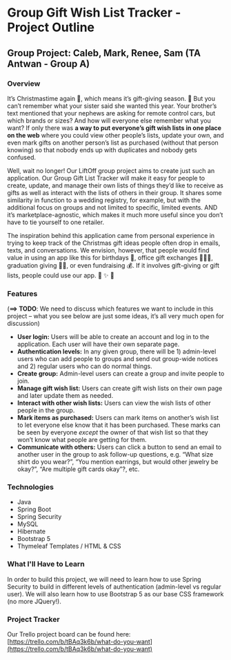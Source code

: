 # Group Gift Wish List Tracker - Project Outline

## Group Project: Caleb, Mark, Renee, Sam (TA Antwan - Group A)

### Overview  
It’s Christmastime again :christmas_tree:, which means it’s gift-giving season. :gift: But you can’t remember what your sister said she wanted this year. Your brother’s text mentioned that your nephews are asking for remote control cars, but which brands or sizes? And how will everyone else remember what you want? If only there was **a way to put everyone’s gift wish lists in one place on the web** where you could view other people’s lists, update your own, and even mark gifts on another person’s list as purchased (without that person knowing) so that nobody ends up with duplicates and nobody gets confused.

Well, wait no longer! Our LiftOff group project aims to create just such an application. Our Group Gift List Tracker will make it easy for people to create, update, and manage their own lists of things they’d like to receive as gifts as well as interact with the lists of others in their group. It shares some similarity in function to a wedding registry, for example, but with the additional focus on groups and not limited to specific, limited events. AND it’s marketplace-agnostic, which makes it much more useful since you don’t have to tie yourself to one retailer.

The inspiration behind this application came from personal experience in trying to keep track of the Christmas gift ideas people often drop in emails, texts, and conversations. We envision, however, that people would find value in using an app like this for birthdays :balloon:, office gift exchanges :people_holding_hands:, graduation giving :woman_student:, or even fundraising :moneybag:. If it involves gift-giving or gift lists, people could use our app. :gift: :sparkles: :gift:

### Features 
(**==> TODO**: We need to discuss which features we want to include in this project – what you see below are just some ideas, it’s all very much open for discussion) 
- **User login:** Users will be able to create an account and log in to the application. Each user will have their own separate page. 
- **Authentication levels:** In any given group, there will be 1) admin-level users who can add people to groups and send out group-wide notices and 2) regular users who can do normal things.
- **Create group:** Admin-level users can create a group and invite people to join.
- **Manage gift wish list:** Users can create gift wish lists on their own page and later update them as needed.
- **Interact with other wish lists:** Users can view the wish lists of other people in the group.
- **Mark items as purchased:** Users can mark items on another’s wish list to let everyone else know that it has been purchased. These marks can be seen by everyone *except* the owner of that wish list so that they won’t know what people are getting for them.
- **Communicate with others:** Users can click a button to send an email to another user in the group to ask follow-up questions, e.g. “What size shirt do you wear?”, “You mention earrings, but would other jewelry be okay?”, “Are multiple gift cards okay”?, etc.

### Technologies
- Java
- Spring Boot
- Spring Security
- MySQL
- Hibernate
- Bootstrap 5
- Thymeleaf Templates / HTML & CSS

### What I'll Have to Learn
In order to build this project, we will need to learn how to use Spring Security to build in different levels of authentication (admin-level vs regular user). We will also learn how to use Bootstrap 5 as our base CSS framework (no more JQuery!).

### Project Tracker
Our Trello project board can be found here:
[https://trello.com/b/tBAq3k6b/what-do-you-want](https://trello.com/b/tBAq3k6b/what-do-you-want)

